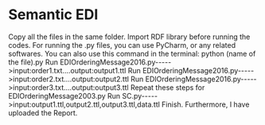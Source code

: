 # Semantic EDI
Copy all the files in the same folder.
Import RDF library before running the codes.
For running the .py files, you can use PyCharm, or any related softwares. You can also use this command in the terminal: python (name of the file).py
Run EDIOrderingMessage2016.py----->input:order1.txt....output:output1.ttl
Run EDIOrderingMessage2016.py----->input:order2.txt....output:output2.ttl
Run EDIOrderingMessage2016.py----->input:order3.txt....output:output3.ttl
Repeat these steps for EDIOrderingMessage2003.py
Run SC.py----->input:output1.ttl,output2.ttl,output3.ttl,data.ttl
Finish.
Furthermore, I have uploaded the Report.

